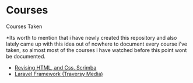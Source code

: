 # Courses
Courses Taken

*Its worth to mention that i have newly created this repository and also lately came up with this idea out of nowhere to document every course i've taken, so almost most of the courses i have watched before this point wont be documented.

- [Revising HTML, and Css. Scrimba](https://scrimba.com/learn/htmlandcss/aside-anchor-tags-cofe74dd191aea529b244f3c7)
- [Laravel Framework (Traversy Media)](https://www.youtube.com/watch?v=MYyJ4PuL4pY)

